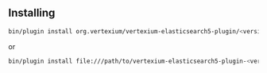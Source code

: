 ## Installing

```bash
bin/plugin install org.vertexium/vertexium-elasticsearch5-plugin/<version>
```

or

```bash
bin/plugin install file:///path/to/vertexium-elasticsearch5-plugin-<version>.zip
```
